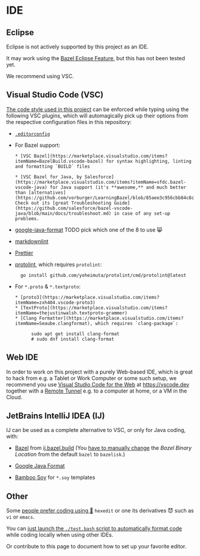 <!--
    SPDX-License-Identifier: Apache-2.0

    Copyright 2023-2024 The Enola <https://enola.dev> Authors

    Licensed under the Apache License, Version 2.0 (the "License");
    you may not use this file except in compliance with the License.
    You may obtain a copy of the License at

        https://www.apache.org/licenses/LICENSE-2.0

    Unless required by applicable law or agreed to in writing, software
    distributed under the License is distributed on an "AS IS" BASIS,
    WITHOUT WARRANTIES OR CONDITIONS OF ANY KIND, either express or implied.
    See the License for the specific language governing permissions and
    limitations under the License.
-->

# IDE

## Eclipse

Eclipse is not actively supported by this project as an IDE.

It may work using the [Bazel Eclipse Feature](https://github.com/salesforce/bazel-eclipse/blob/main/docs/bef/README.md), but this has not been tested yet.

We recommend using VSC.

## Visual Studio Code (VSC)

[The code style used in this project](style.md) can be enforced while typing using the following VSC plugins, which will automagically pick up their options from the respective configuration files in this repository:

* [`.editorconfig`](https://marketplace.visualstudio.com/items?itemName=EditorConfig.EditorConfig)

* For Bazel support:

      * [VSC Bazel](https://marketplace.visualstudio.com/items?itemName=BazelBuild.vscode-bazel) for syntax highlighting, linting and formatting `BUILD` files

      * [VSC Bazel for Java, by Salesforce](https://marketplace.visualstudio.com/items?itemName=sfdc.bazel-vscode-java) for Java support (it's **awesome,** and much better than [alternatives](https://github.com/vorburger/LearningBazel/blob/85aee3c956cbb84c8cd7d4f317be8ac36b62bad8/ToDo.md)). Check out its [great Troubleshooting Guide](https://github.com/salesforce/bazel-vscode-java/blob/main/docs/troubleshoot.md) in case of any set-up problems.

* [google-java-format](https://marketplace.visualstudio.com/search?term=google-java-format&target=VSCode&category=All%20categories&sortBy=Relevance) TODO pick which one of the 8 to use 😸

* [markdownlint](https://marketplace.visualstudio.com/items?itemName=DavidAnson.vscode-markdownlint)

* [Prettier](https://marketplace.visualstudio.com/items?itemName=esbenp.prettier-vscode)

* [protolint](https://github.com/plexsystems/vscode-protolint), which requires `protolint`:

        go install github.com/yoheimuta/protolint/cmd/protolint@latest

* For `*.proto` & `*.textproto`:

      * [proto3](https://marketplace.visualstudio.com/items?itemName=zxh404.vscode-proto3)
      * [TextProto](https://marketplace.visualstudio.com/items?itemName=thejustinwalsh.textproto-grammer)
      * [Clang Formatter](https://marketplace.visualstudio.com/items?itemName=Seaube.clangformat), which requires `clang-package`:

            sudo apt get install clang-format
            # sudo dnf install clang-format

## Web IDE

In order to work on this project with a purely Web-based IDE, which is great to hack from e.g. a Tablet or Work Computer or some such setup,
we recommend you use [Visual Studio Code for the Web](https://code.visualstudio.com/docs/editor/vscode-web) at https://vscode.dev
together with a [Remote Tunnel](https://code.visualstudio.com/docs/editor/vscode-web#_use-your-own-compute-with-remote-tunnels)
e.g. to a computer at home, or a VM in the Cloud.

## JetBrains IntelliJ IDEA (IJ)

IJ can be used as a complete alternative to VSC, or only for Java coding, with:

* [Bazel](https://plugins.jetbrains.com/plugin/8609-bazel-for-intellij) from [ij.bazel.build](https://ij.bazel.build)
  (You [have to manually change](https://github.com/bazelbuild/intellij/issues/4693) the
  _Bazel Binary Location_ from the default `bazel` to `bazelisk`.)

* [Google Java Format](https://plugins.jetbrains.com/plugin/8527-google-java-format)

* [Bamboo Soy](https://plugins.jetbrains.com/plugin/9841-bamboo-soy) for `*.soy` templates

## Other

Some [people prefer coding using 🙊](https://en.wikipedia.org/wiki/Editor_war) `hexedit` or one its derivatives 😈 such as `vi` or `emacs`.

You can [just launch the `./test.bash` script to automatically format code](style.md) while coding locally when using other IDEs.

Or contribute to this page to document how to set up your favorite editor.
